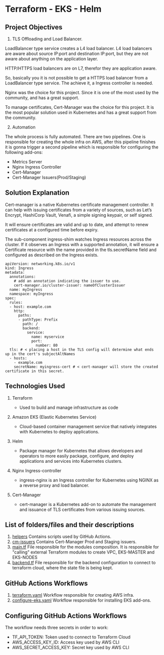 # Terraform - EKS - Helm

## Project Objectives

1. TLS Offloading and Load Balancer.

LoadBalancer type service creates a L4 load balancer. L4 load balancers are aware about source IP:port and destination IP:port, but they are not aware about anything on the application layer.

HTTP/HTTPS load balancers are on L7, therefor they are application aware.

So, basically you it is not possible to get  a HTTPS load balancer from a LoadBalancer type service. The achieve it, a Ingress controller is needed.

Nginx was the choice for this project. Since it is one of the most used by the community, and has a great support.

To manage certificates, Cert-Manager was the choice for this project. It is the most popular solution used in Kubernetes and has a great support from the community.

2. Automation

The whole process is fully automated. There are two pipelines. One is responsible for creating the whole infra on AWS, after this pipeline finishes it is gonna trigger
a second pipeline which is responsible for configuring the following add-ons:

- Metrics Server
- Nginx Ingress Controller
- Cert-Manager
- Cert-Manager Issuers(Prod/Staging)

## Solution Explanation

Cert-manager is a native Kubernetes certificate management controller. It can help with issuing certificates from a variety of sources, such as Let’s Encrypt, HashiCorp Vault, Venafi, a simple signing keypair, or self signed.

It will ensure certificates are valid and up to date, and attempt to renew certificates at a configured time before expiry.

The sub-component ingress-shim watches Ingress resources across the cluster. If it observes an Ingress with a supported annotation, it will ensure a Certificate resource with the name provided in the tls.secretName field and configured as described on the Ingress exists.

```
apiVersion: networking.k8s.io/v1
kind: Ingress
metadata:
  annotations:
    # add an annotation indicating the issuer to use.
    cert-manager.io/cluster-issuer: nameOfClusterIssuer
  name: myIngress
  namespace: myIngress
spec:
  rules:
  - host: example.com
    http:
      paths:
      - pathType: Prefix
        path: /
        backend:
          service:
            name: myservice
            port:
              number: 80
  tls: # < placing a host in the TLS config will determine what ends up in the cert's subjectAltNames
  - hosts:
    - example.com
    secretName: myingress-cert # < cert-manager will store the created certificate in this secret.
```

## Technologies Used

1. Terraform
    - Used to build and manage infrastructure as code
2. Amazon EKS (Elastic Kubernetes Service)
    - Cloud-based container management service that natively integrates with Kubernetes to deploy applications.
3. Helm
    - Package manager for Kubernetes that allows developers and operators to more easily package, configure, and deploy applications and services into Kubernetes clusters.

4. Nginx Ingress-controller
   - ingress-nginx is an Ingress controller for Kubernetes using NGINX as a reverse proxy and load balancer.

5. Cert-Manager
   - cert-manager is a Kubernetes add-on to automate the management and issuance of TLS certificates from various issuing sources.

## List of folders/files and their descriptions

1. [helpers](helpers) Contains scripts used by GitHub Actions.
2. [cm-issuers](cm-issuers) Contains Cert-Manager Prod and Staging issuers.
3. [main.tf](main.tf) File responsible for the modules composition. It is responsible for "calling" external Terraform modules to create VPC, EKS-MASTER and EKS-NODES
4. [backend.tf](variables.tf) File responsible for the backend configuration to connect to terraform cloud, where the state file is being kept.
   
## GitHub Actions Workflows

1. [terraform.yaml](.github/workflows/terraform.yaml) Workflow responsible for creating AWS infra.
2. [configure-eks.yaml](.github/workflows/configure-eks.yaml) Workflow responsible for installing EKS add-ons.

## Configuring GitHub Actions Workflows

The workflow needs three secrets in order to work: 

- TF_API_TOKEN: Token used to connect to Terraform Cloud
- AWS_ACCESS_KEY_ID: Access key used by AWS CLI
- AWS_SECRET_ACCESS_KEY: Secret key used by AWS CLI
